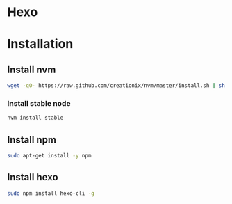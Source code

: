 # Hexo

# Installation

## Install nvm

```bash
wget -qO- https://raw.github.com/creationix/nvm/master/install.sh | sh
```
### Install stable node

```bash
nvm install stable
```

## Install npm

```bash
sudo apt-get install -y npm
```


## Install hexo

```bash
sudo npm install hexo-cli -g
```

